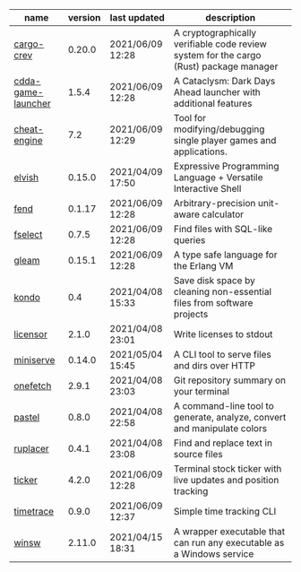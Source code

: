 |name|version|last updated|description|
|-|-|-|-|
|[cargo-crev](https://github.com/crev-dev/cargo-crev)|0.20.0|2021/06/09 12:28|A cryptographically verifiable code review system for the cargo (Rust) package manager|
|[cdda-game-launcher](https://github.com/remyroy/CDDA-Game-Launcher)|1.5.4|2021/06/09 12:28|A Cataclysm: Dark Days Ahead launcher with additional features|
|[cheat-engine](https://cheatengine.org/index.php)|7.2|2021/06/09 12:29|Tool for modifying/debugging single player games and applications.|
|[elvish](https://github.com/elves/elvish)|0.15.0|2021/04/09 17:50|Expressive Programming Language + Versatile Interactive Shell|
|[fend](https://github.com/printfn/fend)|0.1.17|2021/06/09 12:28|Arbitrary-precision unit-aware calculator|
|[fselect](https://github.com/jhspetersson/fselect)|0.7.5|2021/06/09 12:28|Find files with SQL-like queries|
|[gleam](https://github.com/gleam-lang/gleam)|0.15.1|2021/06/09 12:28|A type safe language for the Erlang VM|
|[kondo](https://github.com/tbillington/kondo)|0.4|2021/04/08 15:33|Save disk space by cleaning non-essential files from software projects|
|[licensor](https://github.com/raftario/licensor)|2.1.0|2021/04/08 23:01|Write licenses to stdout|
|[miniserve](https://github.com/svenstaro/miniserve)|0.14.0|2021/05/04 15:45|A CLI tool to serve files and dirs over HTTP|
|[onefetch](https://github.com/o2sh/onefetch)|2.9.1|2021/04/08 23:03|Git repository summary on your terminal|
|[pastel](https://github.com/sharkdp/pastel)|0.8.0|2021/04/08 22:58|A command-line tool to generate, analyze, convert and manipulate colors|
|[ruplacer](https://github.com/dmerejkowsky/ruplacer)|0.4.1|2021/04/08 23:08| Find and replace text in source files|
|[ticker](https://github.com/achannarasappa/ticker)|4.2.0|2021/06/09 12:28|Terminal stock ticker with live updates and position tracking|
|[timetrace](https://github.com/dominikbraun/timetrace)|0.9.0|2021/06/09 12:37|Simple time tracking CLI|
|[winsw](https://github.com/winsw/winsw)|2.11.0|2021/04/15 18:31|A wrapper executable that can run any executable as a Windows service|
